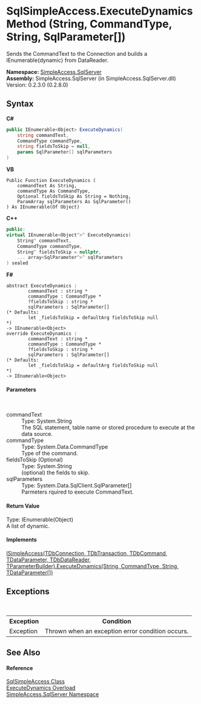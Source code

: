 # SqlSimpleAccess.ExecuteDynamics Method (String, CommandType, String, SqlParameter[])
 

Sends the CommandText to the Connection and builds a IEnumerable{dynamic} from DataReader.

**Namespace:**&nbsp;<a href="0aec4ece-a28c-8a60-ec49-ed778f89c036">SimpleAccess.SqlServer</a><br />**Assembly:**&nbsp;SimpleAccess.SqlServer (in SimpleAccess.SqlServer.dll) Version: 0.2.3.0 (0.2.8.0)

## Syntax

**C#**<br />
``` C#
public IEnumerable<Object> ExecuteDynamics(
	string commandText,
	CommandType commandType,
	string fieldsToSkip = null,
	params SqlParameter[] sqlParameters
)
```

**VB**<br />
``` VB
Public Function ExecuteDynamics ( 
	commandText As String,
	commandType As CommandType,
	Optional fieldsToSkip As String = Nothing,
	ParamArray sqlParameters As SqlParameter()
) As IEnumerable(Of Object)
```

**C++**<br />
``` C++
public:
virtual IEnumerable<Object^>^ ExecuteDynamics(
	String^ commandText, 
	CommandType commandType, 
	String^ fieldsToSkip = nullptr, 
	... array<SqlParameter^>^ sqlParameters
) sealed
```

**F#**<br />
``` F#
abstract ExecuteDynamics : 
        commandText : string * 
        commandType : CommandType * 
        ?fieldsToSkip : string * 
        sqlParameters : SqlParameter[] 
(* Defaults:
        let _fieldsToSkip = defaultArg fieldsToSkip null
*)
-> IEnumerable<Object> 
override ExecuteDynamics : 
        commandText : string * 
        commandType : CommandType * 
        ?fieldsToSkip : string * 
        sqlParameters : SqlParameter[] 
(* Defaults:
        let _fieldsToSkip = defaultArg fieldsToSkip null
*)
-> IEnumerable<Object> 
```


#### Parameters
&nbsp;<dl><dt>commandText</dt><dd>Type: System.String<br />The SQL statement, table name or stored procedure to execute at the data source.</dd><dt>commandType</dt><dd>Type: System.Data.CommandType<br />Type of the command.</dd><dt>fieldsToSkip (Optional)</dt><dd>Type: System.String<br />(optional) the fields to skip.</dd><dt>sqlParameters</dt><dd>Type: System.Data.SqlClient.SqlParameter[]<br />Parmeters rquired to execute CommandText.</dd></dl>

#### Return Value
Type: IEnumerable(Object)<br />A list of dynamic.

#### Implements
<a href="f2f6357c-901b-04d4-1416-ef7b9a31b986">ISimpleAccess(TDbConnection, TDbTransaction, TDbCommand, TDataParameter, TDbDataReader, TParameterBuilder).ExecuteDynamics(String, CommandType, String, TDataParameter[])</a><br />

## Exceptions
&nbsp;<table><tr><th>Exception</th><th>Condition</th></tr><tr><td>Exception</td><td>Thrown when an exception error condition occurs.</td></tr></table>

## See Also


#### Reference
<a href="51cba069-bca7-767f-b9f4-7a420dd10a28">SqlSimpleAccess Class</a><br /><a href="3b1b8cda-8178-68e9-9c1d-c2cc004f3f4e">ExecuteDynamics Overload</a><br /><a href="0aec4ece-a28c-8a60-ec49-ed778f89c036">SimpleAccess.SqlServer Namespace</a><br />